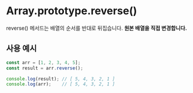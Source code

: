 # Array.prototype.reverse()

reverse() 메서드는 배열의 순서를 반대로 뒤집습니다. **원본 배열을 직접 변경합니다.**

## 사용 예시
```javascript
const arr = [1, 2, 3, 4, 5];
const result = arr.reverse();

console.log(result); // [ 5, 4, 3, 2, 1 ]
console.log(arr);    // [ 5, 4, 3, 2, 1 ]
```
